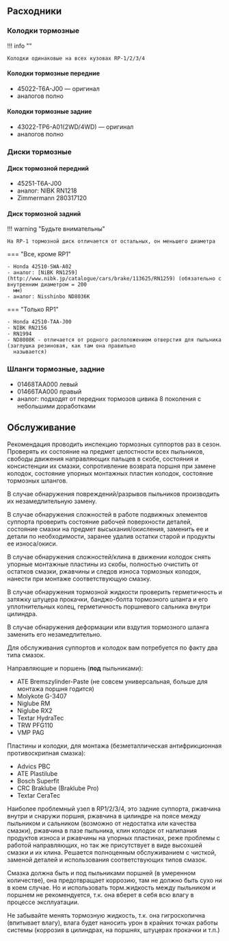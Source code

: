 ## Расходники

### Колодки тормозные

!!! info ""

    Колодки одинаковые на всех кузовах RP-1/2/3/4

#### Колодки тормозные передние

- 45022-T6A-J00 — оригинал
- аналогов полно

#### Колодки тормозные задние

- 43022-TP6-A01(2WD/4WD) — оригинал
- аналогов полно

### Диски тормозные

#### Диск тормозной передний

- 45251-T6A-J00
- аналог: NIBK RN1218
- Zimmermann 280317120

#### Диск тормозной задний

!!! warning "Будьте внимательны"

    На RP-1 тормозной диск отличается от остальных, он меньшего диаметра

=== "Все, кроме RP1"
  
    - Honda 42510-SWA-A02
    - аналог: [NiBK RN1259](http://www.nibk.jp/catalogue/cars/brake/113625/RN1259) (обязательно с внутренним диаметром = 200
      мм)
    - аналог: Nisshinbo ND8036K

=== "Только RP1"

    - Honda 42510-TAA-J00
    - NIBK RN2156
    - RN1994
    - ND8008K - отличается от родного расположением отверстия для пыльника (заглушка резиновая, как там она правильно
      называется)

### Шланги тормозные, задние

- 01468TAA000 левый
- 01466TAA000 правый
- аналог: подходят от передних тормозов цивика 8 поколения с небольшими доработками

## Обслуживание

Рекомендация проводить инспекцию тормозных суппортов раз в сезон. Проверять их состояние на предмет целостности всех
пыльников, свободы движения направляющих пальцев в скобе, состояния и консистенции их смазки, сопротивление возврата
поршня при замене колодок, состояние упорных монтажных пластин колодок, состояние тормозных шлангов.

В случае обнаружения повреждений/разрывов пыльников производить их незамедлительную замену.

В случае обнаружения сложностей в работе подвижных элементов суппорта проверить состояние рабочей поверхности деталей,
состояние смазки на предмет высыхания/окисления, заменить ее и детали по необходимости, заранее удалив остатки старой и
продукты ее износа/окиси.

В случае обнаружения сложностей/клина в движении колодок снять упорные монтажные пластины из скобы, полностью очистить
от остатков смазки, ржавчины и следов износа тормозных колодок, нанести при монтаже соответствующую смазку.

В случае обнаружения тормозной жидкости проверить герметичность и затяжку штуцера прокачки, банджо-болта тормозного
шланга и его уплотнительных колец, герметичность поршневого сальника внутри цилиндра.

В случае обнаружения деформации или вздутия тормозного шланга заменить его незамедлительно.

Для обслуживания суппортов и колодок вам потребуется по факту два типа смазок.

Направляющие и поршень (**под** пыльниками):

- ATE Bremszylinder-Paste (не совсем универсальная, больше для монтажа поршня годится)
- Molykote G-3407
- Niglube RМ
- Niglube RX2
- Textar HydraTec
- TRW PFG110
- VMP PAG

Пластины и колодки, для монтажа (безметаллическая антифрикционная противоскрипная смазка):

- Advics PBC
- ATE Plastilube
- Bosch Superfit
- CRC Braklube (Braklube Pro)
- Textar CeraTec

Наиболее проблемный узел в RP1/2/3/4, это задние суппорта, ржавчина внутри и снаружи поршня, ржавчина в цилиндре на
поясе между пыльником и сальником (возможно от недостатка или качества смазки), ржавчина в пазе пыльника, клин колодок
от налипания продуктов износа и ржавчины на упорных пластинах, реже проблемы с работой направляющих, но так же
присутствует в виде высохшей смазки и их клина. Решается полноценным обслуживанием с чисткой, заменой деталей и
использования соответствующих типов смазок.

Смазка должна быть и под пыльниками поршней (в умеренном количестве), она предотвращает коррозию, там не должно быть
сухо ни в коем случае. Но и использовать торм.жидкость между пыльником и поршнем не рекомендуется, т.к. она вберет в
себя всю влагу в процессе эксплуатации.

Не забывайте менять тормозную жидкость, т.к. она гигроскопична (впитывает влагу), влага будет наносить урон в крайних
точках работы системы (коррозия в цилиндрах, на поршнях, штуцерах прокачки и т.п.)
